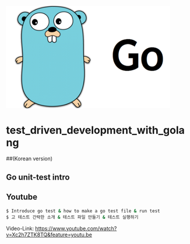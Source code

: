 <p align="left">
  <img src="./.img/gologo.png" width="450"/>
</p>


# test_driven_development_with_golang
##(Korean version)


## Go unit-test intro 
## Youtube
```sh
$ Introduce go test & how to make a go test file & run test 
$ 고 테스트 간략한 소개 & 테스트 파일 만들기 & 테스트 실행하기
```
Video-Link: https://www.youtube.com/watch?v=Xc2h7ZTK8TQ&feature=youtu.be

